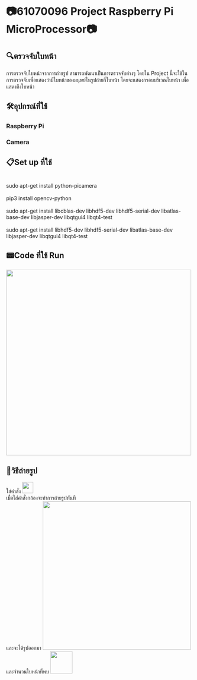 # 📷61070096 Project Raspberry Pi MicroProcessor📷
<h2> 🔍ตรวจจับใบหน้า</h2>
การตรวจจับใบหน้าจากการถ่ายรูป สามารถพัฒนาเป็นการตรวจจับต่างๆ โดยใน Project นี้จะใช้ในการตรวจจับเพื่อแสดงว่ามีใบหน้าของมนุษย์ในรูปถ่ายกี่ใบหน้า โดยจะแสดงกรอบบริเวณใบหน้า เพื่อแสดงถึงใบหน้า
<h2> 🛠️อุปกรณ์ที่ใช้ </h2>
<h3> Raspberry Pi <h3> <h3> Camera <h3>
<h2> 📋Set up ที่ใช้ </h2>
  <br> sudo apt-get install python-picamera </br>
  <br> pip3 install opencv-python </br>
  <br> sudo apt-get install libcblas-dev libhdf5-dev libhdf5-serial-dev libatlas-base-dev libjasper-dev  libqtgui4  libqt4-test </br>
  <br> sudo apt-get install libhdf5-dev libhdf5-serial-dev libatlas-base-dev libjasper-dev  libqtgui4  libqt4-test </br>
<h2> 📟Code ที่ใช้ Run </h2>
<img src="https://user-images.githubusercontent.com/41178201/119372887-06f0b080-bce2-11eb-8231-4f9e63e523ba.jpg"height="500">
<h2> 👨วิธีถ่ายรูป </h2>
ใส่คำสั่ง
<img src="https://user-images.githubusercontent.com/41178201/119373428-9c8c4000-bce2-11eb-9e1d-89f7d5c2ff35.jpg"height="30">
<br> เมื่อใส่คำสั่งกล้องจะทำการถ่ายรูปทันที </br>
และจะได้รูปออกมา
<img src="https://user-images.githubusercontent.com/41178201/119374100-5d122380-bce3-11eb-894a-3888235f1fb0.jpg"height="400">
และจำนวนใบหน้าที่พบ
<img src="https://user-images.githubusercontent.com/41178201/119374694-13760880-bce4-11eb-9057-bd899b981eac.jpg"height="60">
